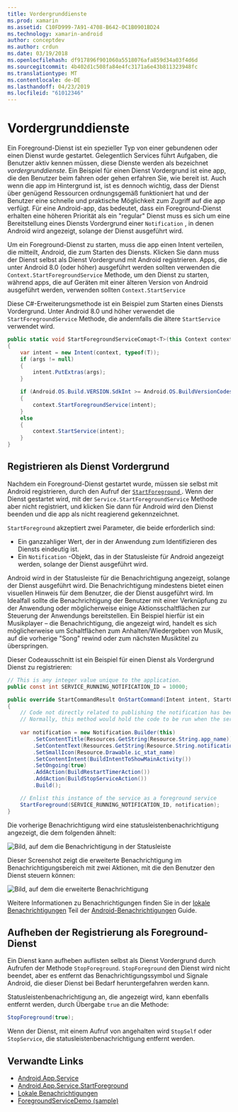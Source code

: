 ```yaml
---
title: Vordergrunddienste
ms.prod: xamarin
ms.assetid: C10FD999-7A91-4708-B642-0C1B0901BD24
ms.technology: xamarin-android
author: conceptdev
ms.author: crdun
ms.date: 03/19/2018
ms.openlocfilehash: df917896f901060a5518076afa859d34a03f4d6d
ms.sourcegitcommit: 4b402d1c508fa84e4fc3171a6e43b811323948fc
ms.translationtype: MT
ms.contentlocale: de-DE
ms.lasthandoff: 04/23/2019
ms.locfileid: "61012346"
---
```

# <a name="foreground-services"></a>Vordergrunddienste

Ein Foreground-Dienst ist ein spezieller Typ von einer gebundenen oder einen Dienst wurde gestartet. Gelegentlich Services führt Aufgaben, die Benutzer aktiv kennen müssen, diese Dienste werden als bezeichnet _vordergrunddienste_. Ein Beispiel für einen Dienst Vordergrund ist eine app, die den Benutzer beim fahren oder gehen erfahren Sie, wie bereit ist. Auch wenn die app im Hintergrund ist, ist es dennoch wichtig, dass der Dienst über genügend Ressourcen ordnungsgemäß funktioniert hat und der Benutzer eine schnelle und praktische Möglichkeit zum Zugriff auf die app verfügt. Für eine Android-app, das bedeutet, dass ein Foreground-Dienst erhalten eine höheren Priorität als ein "regular" Dienst muss es sich um eine Bereitstellung eines Diensts Vordergrund einer `Notification` , in denen Android wird angezeigt, solange der Dienst ausgeführt wird.
 
Um ein Foreground-Dienst zu starten, muss die app einen Intent verteilen, die mitteilt, Android, die zum Starten des Diensts. Klicken Sie dann muss der Dienst selbst als Dienst Vordergrund mit Android registrieren. Apps, die unter Android 8.0 (oder höher) ausgeführt werden sollten verwenden die `Context.StartForegroundService` Methode, um den Dienst zu starten, während apps, die auf Geräten mit einer älteren Version von Android ausgeführt werden, verwenden sollten `Context.StartService`

Diese C#-Erweiterungsmethode ist ein Beispiel zum Starten eines Diensts Vordergrund. Unter Android 8.0 und höher verwendet die `StartForegroundService` Methode, die andernfalls die ältere `StartService` verwendet wird.  

```csharp
public static void StartForegroundServiceComapt<T>(this Context context, Bundle args = null) where T : Service
{
    var intent = new Intent(context, typeof(T));
    if (args != null) 
    {
        intent.PutExtras(args);
    }

    if (Android.OS.Build.VERSION.SdkInt >= Android.OS.BuildVersionCodes.O)
    {
        context.StartForegroundService(intent);
    }
    else
    {
        context.StartService(intent);
    }
}
```

## <a name="registering-as-a-foreground-service"></a>Registrieren als Dienst Vordergrund

Nachdem ein Foreground-Dienst gestartet wurde, müssen sie selbst mit Android registrieren, durch den Aufruf der [ `StartForeground` ](https://developer.xamarin.com/api/member/Android.App.Service.StartForeground/p/System.Int32/Android.App.Notification/). Wenn der Dienst gestartet wird, mit der `Service.StartForegroundService` Methode aber nicht registriert, und klicken Sie dann für Android wird den Dienst beenden und die app als nicht reagierend gekennzeichnet.

`StartForeground` akzeptiert zwei Parameter, die beide erforderlich sind:
 
* Ein ganzzahliger Wert, der in der Anwendung zum Identifizieren des Diensts eindeutig ist.
* Ein `Notification` -Objekt, das in der Statusleiste für Android angezeigt werden, solange der Dienst ausgeführt wird.

Android wird in der Statusleiste für die Benachrichtigung angezeigt, solange der Dienst ausgeführt wird. Die Benachrichtigung mindestens bietet einen visuellen Hinweis für dem Benutzer, die der Dienst ausgeführt wird. Im Idealfall sollte die Benachrichtigung der Benutzer mit einer Verknüpfung zu der Anwendung oder möglicherweise einige Aktionsschaltflächen zur Steuerung der Anwendungs bereitstellen. Ein Beispiel hierfür ist ein Musikplayer &ndash; die Benachrichtigung, die angezeigt wird, handelt es sich möglicherweise um Schaltflächen zum Anhalten/Wiedergeben von Musik, auf die vorherige "Song" rewind oder zum nächsten Musiktitel zu überspringen. 

Dieser Codeausschnitt ist ein Beispiel für einen Dienst als Vordergrund Dienst zu registrieren:   

```csharp
// This is any integer value unique to the application.
public const int SERVICE_RUNNING_NOTIFICATION_ID = 10000;

public override StartCommandResult OnStartCommand(Intent intent, StartCommandFlags flags, int startId)
{
    // Code not directly related to publishing the notification has been omitted for clarity.
    // Normally, this method would hold the code to be run when the service is started.
    
    var notification = new Notification.Builder(this)
        .SetContentTitle(Resources.GetString(Resource.String.app_name))
        .SetContentText(Resources.GetString(Resource.String.notification_text))
        .SetSmallIcon(Resource.Drawable.ic_stat_name)
        .SetContentIntent(BuildIntentToShowMainActivity())
        .SetOngoing(true)
        .AddAction(BuildRestartTimerAction())
        .AddAction(BuildStopServiceAction())
        .Build();

    // Enlist this instance of the service as a foreground service
    StartForeground(SERVICE_RUNNING_NOTIFICATION_ID, notification);
}
```

Die vorherige Benachrichtigung wird eine statusleistenbenachrichtigung angezeigt, die dem folgenden ähnelt:

![Bild, auf dem die Benachrichtigung in der Statusleiste](foreground-services-images/foreground-services-01.png "Bild, auf dem die Benachrichtigung in der Statusleiste")

Dieser Screenshot zeigt die erweiterte Benachrichtigung im Benachrichtigungsbereich mit zwei Aktionen, mit die den Benutzer den Dienst steuern können:

![Bild, auf dem die erweiterte Benachrichtigung](foreground-services-images/foreground-services-02.png "Bild, auf dem die erweiterte Benachrichtigung.")

Weitere Informationen zu Benachrichtigungen finden Sie in der [lokale Benachrichtigungen](~/android/app-fundamentals/notifications/local-notifications.md) Teil der [Android-Benachrichtigungen](~/android/app-fundamentals/notifications/index.md) Guide.

## <a name="unregistering-as-a-foreground-service"></a>Aufheben der Registrierung als Foreground-Dienst

Ein Dienst kann aufheben auflisten selbst als Dienst Vordergrund durch Aufrufen der Methode `StopForeground`. `StopForeground` den Dienst wird nicht beendet, aber es entfernt das Benachrichtigungssymbol und Signale Android, die dieser Dienst bei Bedarf heruntergefahren werden kann.

Statusleistenbenachrichtigung an, die angezeigt wird, kann ebenfalls entfernt werden, durch Übergabe `true` an die Methode: 

```csharp
StopForeground(true);
```

Wenn der Dienst, mit einem Aufruf von angehalten wird `StopSelf` oder `StopService`, die statusleistenbenachrichtigung entfernt werden.

## <a name="related-links"></a>Verwandte Links

- [Android.App.Service](https://developer.xamarin.com/api/type/Android.App.Service/)
- [Android.App.Service.StartForeground](https://developer.xamarin.com/api/member/Android.App.Service.StartForeground/p/System.Int32/Android.App.Notification/)
- [Lokale Benachrichtigungen](~/android/app-fundamentals/notifications/local-notifications.md)
- [ForegroundServiceDemo (sample)](https://developer.xamarin.com/samples/monodroid/ApplicationFundamentals/ServiceSamples/ForegroundServiceDemo/)
